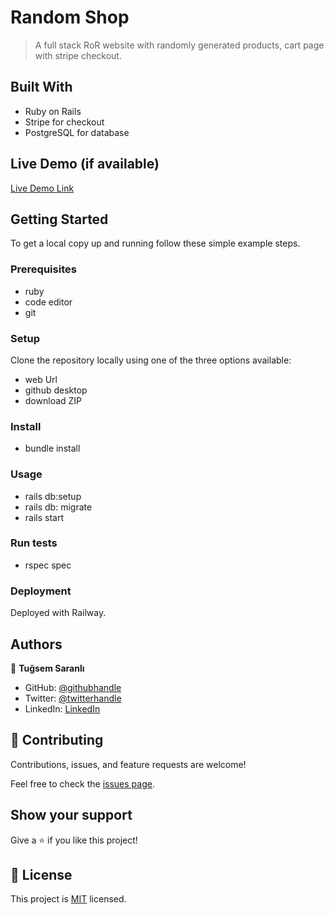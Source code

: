 # Random Shop

> A full stack RoR website with randomly generated products, cart page with stripe checkout.

## Built With

- Ruby on Rails
- Stripe for checkout
- PostgreSQL for database

## Live Demo (if available)

[Live Demo Link]()


## Getting Started

To get a local copy up and running follow these simple example steps.

### Prerequisites

- ruby
- code editor
- git

### Setup

Clone the repository locally using one of the three options available:
- web Url
- github desktop
- download ZIP

### Install

- bundle install

### Usage

- rails db:setup
- rails db: migrate
- rails start

### Run tests
- rspec spec

### Deployment

Deployed with Railway.

## Authors

👤 **Tuğsem Saranlı**

- GitHub: [@githubhandle](https://github.com/tugsem)
- Twitter: [@twitterhandle](https://twitter.com/tugsemSaranli)
- LinkedIn: [LinkedIn](https://linkedin.com/in/tugsem)

## 🤝 Contributing

Contributions, issues, and feature requests are welcome!

Feel free to check the [issues page](../../issues/).

## Show your support

Give a ⭐️ if you like this project!

## 📝 License

This project is [MIT](./MIT.md) licensed.
